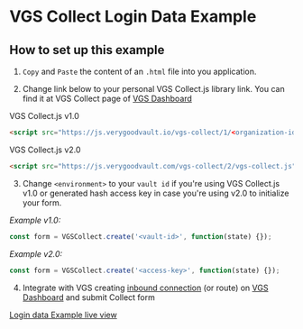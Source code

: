 # VGS Collect Login Data Example

## How to set up this example

1. `Copy` and `Paste` the content of an `.html` file into you application.

2. Change link below to your personal VGS Collect.js library link. You can find it at VGS Collect page of [VGS Dashboard](https://dashboard.verygoodsecurity.com/)

VGS Collect.js v1.0

```html
<script src="https://js.verygoodvault.io/vgs-collect/1/<organization-id>.js"></script>
```

VGS Collect.js v2.0

```html
<script src="https://js.verygoodvault.com/vgs-collect/2/vgs-collect.js"></script>
```

3. Change `<environment>` to your `vault id` if you're using VGS Collect.js v1.0 or generated hash access key in 
case you're using v2.0 to initialize your form.

*Example v1.0:*

```javascript
const form = VGSCollect.create('<vault-id>', function(state) {});
```

*Example v2.0:*

```javascript
const form = VGSCollect.create('<access-key>', function(state) {});
```

4. Integrate with VGS creating [inbound connection](https://www.verygoodsecurity.com/docs/getting-started#securing-your-inbound-connection) (or route) on [VGS Dashboard](https://dashboard.verygoodsecurity.com/) and submit Collect form


[Login data Example live view](https://verygoodsecurity.github.io/vgs-collect-examples/#login-data-example)
